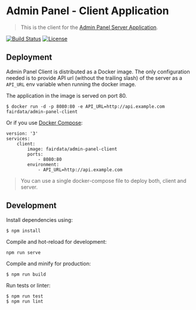 # Admin Panel - Client Application

> This is the client for the [Admin Panel Server Application](https://github.com/FAIRDataTeam/admin-panel-server/).

[![Build Status](https://travis-ci.org/FAIRDataTeam/admin-panel-client.svg?branch=master)](https://travis-ci.org/FAIRDataTeam/admin-panel-server.svg?branch=master)
[![License](https://img.shields.io/badge/license-MIT-blue.svg)](LICENSE.md)

## Deployment

Admin Panel Client is distributed as a Docker image. The only configuration needed is to provide API url (without the trailing slash) of the server as a `API_URL` env variable when running the docker image.

The application in the image is served on port 80.

```
$ docker run -d -p 8080:80 -e API_URL=http://api.example.com fairdata/admin-panel-client
```

Or if you use [Docker Compose](https://docs.docker.com/compose/):

```
version: '3'
services:
    client:
        image: fairdata/admin-panel-client
        ports:
            - 8080:80
        environment:
            - API_URL=http://api.example.com
```

> You can use a single docker-compose file to deploy both, client and server.


## Development

Install dependencies using:

```
$ npm install
```

Compile and hot-reload for development:

```
npm run serve
```

Compile and minify for production:

```
$ npm run build
```

Run tests or linter:

```
$ npm run test
$ npm run lint
```
